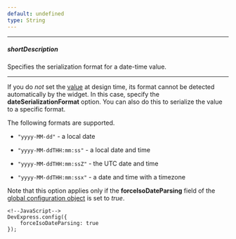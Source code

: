 ```yaml
---
default: undefined
type: String
---
```

---
##### shortDescription
Specifies the serialization format for a date-time value.

---
If you do _not_ set the [value](/api-reference/10%20UI%20Widgets/dxDateBox/1%20Configuration/value.md '/Documentation/ApiReference/UI_Widgets/dxDateBox/Configuration/#value') at design time, its format cannot be detected automatically by the widget. In this case, specify the **dateSerializationFormat** option. You can also do this to serialize the value to a specific format.

The following formats are supported.

- `"yyyy-MM-dd"` - a local date  

- `"yyyy-MM-ddTHH:mm:ss"` - a local date and time  

- `"yyyy-MM-ddTHH:mm:ssZ"` - the UTC date and time  

- `"yyyy-MM-ddTHH:mm:ssx"` - a date and time with a timezone

Note that this option applies only if the **forceIsoDateParsing** field of the [global configuration object](/api-reference/50%20Common/utils/config(config).md '/Documentation/ApiReference/Common/utils/#configconfig') is set to *true*.

    <!--JavaScript-->
    DevExpress.config({
        forceIsoDateParsing: true
    });